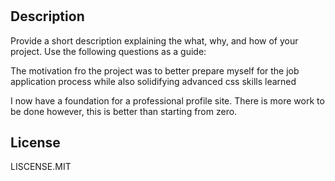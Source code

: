 # <JGJ-profile-page>

## Description

Provide a short description explaining the what, why, and how of your project. Use the following questions as a guide:

The motivation fro the project was to better prepare myself for the job application process while also solidifying advanced css skills learned

I now have a foundation for a professional profile site. There is more work to be done however, this is better than starting from zero.

## License

LISCENSE.MIT

